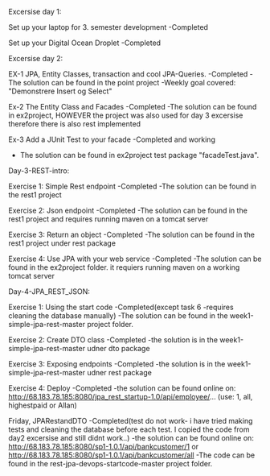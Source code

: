 Excersise day 1:

Set up your laptop for 3. semester development
-Completed

Set up your Digital Ocean Droplet
-Completed

Excersise day 2:

EX-1 JPA, Entity Classes, transaction and cool JPA-Queries.
-Completed
-The solution can be found in the point project
-Weekly goal covered: "Demonstrere Insert og Select"

Ex-2   The Entity Class and Facades
-Completed
-The solution can be found in ex2project, HOWEVER the project was also used for day 3 excersise therefore there is also rest implemented

Ex-3  Add a JUnit Test to your facade
-Completed and working
- The solution can be found in ex2project test package "facadeTest.java".

 Day-3-REST-intro:

Exercise 1: Simple Rest endpoint
-Completed
-The solution can be found in the rest1 project

Exercise 2: Json endpoint
-Completed
-The solution can be found in the rest1 project and requires running maven on a tomcat server

Exercise 3: Return an object
-Completed
-The solution can be found in the rest1 project under rest package

Exercise 4: Use JPA with your web service
-Completed
-The solution can be found in the ex2project folder. it requiers running maven on a working tomcat server


Day-4-JPA_REST_JSON:

Exercise 1: Using the start code
-Completed(except task 6 -requires cleaning the database manually)
-The solution can be found in the week1-simple-jpa-rest-master project folder.


Exercise 2: Create DTO class
-Completed
-the solution is in the week1-simple-jpa-rest-master udner dto package

Exercise 3: Exposing endpoints
-Completed
-the solution is in the week1-simple-jpa-rest-master udner rest package

Exercise 4: Deploy
-Completed
-the solution can be found online on: http://68.183.78.185:8080/jpa_rest_startup-1.0/api/employee/... (use: 1, all, highestpaid or Allan)


Friday, JPARestandDTO
-Completed(test do not work- i have tried making tests and cleaning the database before each test. I copied the code from day2 excersise and still didnt work..)
-the solution can be found online on: http://68.183.78.185:8080/sp1-1.0.1/api/bankcustomer/1 or http://68.183.78.185:8080/sp1-1.0.1/api/bankcustomer/all
-The code can be found in the rest-jpa-devops-startcode-master project folder.

